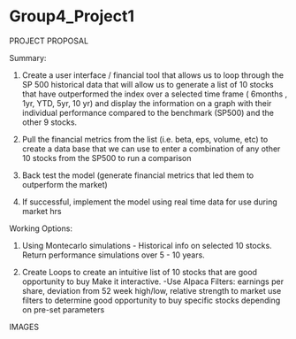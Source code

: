 # Group4_Project1
PROJECT PROPOSAL

Summary: 

1. Create a user interface / financial tool that allows us to loop through the SP 500 historical data that will allow us to generate a list of 10 stocks that have outperformed the index over a selected time frame ( 6months , 1yr, YTD, 5yr, 10 yr) and display the information on a graph with their individual performance compared to the benchmark (SP500) and the other 9 stocks. 


2. Pull the financial metrics from the list (i.e. beta, eps, volume, etc)  to create a data base that we can use to enter a combination of any other 10 stocks from the SP500 to run a comparison

3.  Back test the model (generate financial metrics that led them to outperform the market)

4. If successful, implement the model using real time data for use during market hrs



Working Options:


1. Using Montecarlo simulations - Historical info on selected 10 stocks. Return performance simulations over 5 - 10 years.



2. Create Loops to create an intuitive list of 10 stocks that are good opportunity to buy
    Make it interactive. 
    -Use Alpaca 
    Filters: earnings per share, deviation from 52 week high/low, relative strength to market
        use filters to determine good opportunity to buy specific stocks depending on pre-set parameters
        

IMAGES












